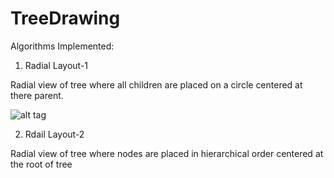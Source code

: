 # TreeDrawing

Algorithms Implemented:

1) Radial Layout-1

Radial view of tree where all children are placed on a circle centered at there parent.

![alt tag](https://drive.google.com/file/d/0B3el1oMKFsOIbGVOU3EtVi1Ea1k/view?usp=sharing)

2) Rdail Layout-2

Radial view of tree where nodes are placed in hierarchical order centered at the root of tree

